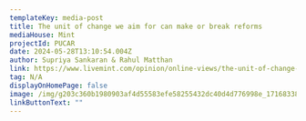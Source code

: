 ```yaml
---
templateKey: media-post
title: The unit of change we aim for can make or break reforms
mediaHouse: Mint
projectId: PUCAR
date: 2024-05-28T13:10:54.004Z
author: Supriya Sankaran & Rahul Matthan
link: https://www.livemint.com/opinion/online-views/the-unit-of-change-we-aim-for-can-make-or-break-reforms-11716833252315.html
tag: N/A
displayOnHomePage: false
image: /img/g203c360b1980903af4d55583efe58255432dc40d4d776998e_1716833829651_1716833829854.avif
linkButtonText: ""
---
```

